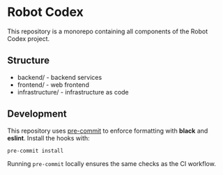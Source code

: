 # Robot Codex

This repository is a monorepo containing all components of the Robot Codex project.

## Structure

- backend/ - backend services
- frontend/ - web frontend
- infrastructure/ - infrastructure as code

## Development

This repository uses [pre-commit](https://pre-commit.com/) to enforce
formatting with **black** and **eslint**. Install the hooks with:

```bash
pre-commit install
```

Running `pre-commit` locally ensures the same checks as the CI workflow.

